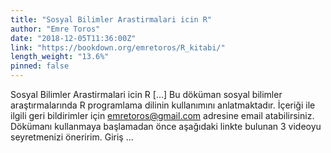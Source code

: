 ```yaml
---
title: "Sosyal Bilimler Arastirmalari icin R"
author: "Emre Toros"
date: "2018-12-05T11:36:00Z"
link: "https://bookdown.org/emretoros/R_kitabi/"
length_weight: "13.6%"
pinned: false
---
```


Sosyal Bilimler Arastirmalari icin R [...] Bu döküman sosyal bilimler araştırmalarında R programlama dilinin kullanımını anlatmaktadır. İçeriği ile ilgili geri bildirimler için emretoros@gmail.com adresine email atabilirsiniz. Dökümanı kullanmaya başlamadan önce aşağıdaki linkte bulunan 3 videoyu seyretmenizi öneririm. Giriş ...
